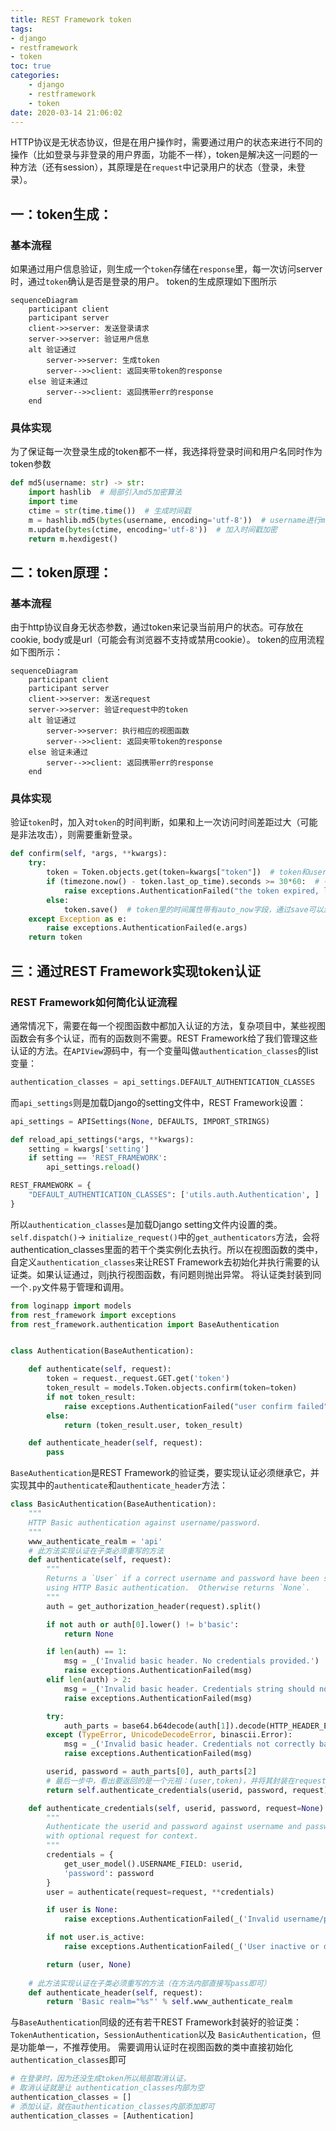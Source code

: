 ```yaml
---
title: REST Framework token
tags: 
- django
- restframework
- token
toc: true
categories:
    - django
    - restframework
    - token
date: 2020-03-14 21:06:02
---
```


HTTP协议是无状态协议，但是在用户操作时，需要通过用户的状态来进行不同的操作（比如登录与非登录的用户界面，功能不一样），token是解决这一问题的一种方法（还有session），其原理是在`request`中记录用户的状态（登录，未登录）。
<!-- more -->
## 一：token生成：
### 基本流程
如果通过用户信息验证，则生成一个`token`存储在`response`里，每一次访问server时，通过`token`确认是否是登录的用户。
token的生成原理如下图所示
```mermaid
sequenceDiagram
    participant client
    participant server
    client->>server: 发送登录请求
    server->>server: 验证用户信息
    alt 验证通过
        server->>server: 生成token
        server-->>client: 返回夹带token的response
    else 验证未通过
        server-->>client: 返回携带err的response
    end
```
### 具体实现
为了保证每一次登录生成的token都不一样，我选择将登录时间和用户名同时作为token参数
```python
def md5(username: str) -> str:
    import hashlib  # 局部引入md5加密算法
    import time
    ctime = str(time.time())  # 生成时间戳
    m = hashlib.md5(bytes(username, encoding='utf-8'))  # username进行md5加密
    m.update(bytes(ctime, encoding='utf-8'))  # 加入时间戳加密
    return m.hexdigest()
```
## 二：token原理：
### 基本流程
由于http协议自身无状态参数，通过token来记录当前用户的状态。可存放在cookie, body或是url（可能会有浏览器不支持或禁用cookie）。
token的应用流程如下图所示：
```mermaid
sequenceDiagram
    participant client
    participant server
    client->>server: 发送request
    server->>server: 验证request中的token
    alt 验证通过
        server->>server: 执行相应的视图函数
        server-->>client: 返回夹带token的response
    else 验证未通过
        server-->>client: 返回携带err的response
    end
```
### 具体实现
验证`token`时，加入对`token`的时间判断，如果和上一次访问时间差距过大（可能是非法攻击），则需要重新登录。
```python
def confirm(self, *args, **kwargs):
    try:
        token = Token.objects.get(token=kwargs["token"])  # token和user是一对一关系，所以用get
        if (timezone.now() - token.last_op_time).seconds >= 30*60:  # 判断距离上一次访问是否超过30分钟
            raise exceptions.AuthenticationFailed("the token expired, login again")
        else:
            token.save()  # token里的时间属性带有auto_now字段，通过save可以激活时间属性自动更新时间
    except Exception as e:
        raise exceptions.AuthenticationFailed(e.args)
    return token
```
## 三：通过REST Framework实现token认证
### REST Framework如何简化认证流程
通常情况下，需要在每一个视图函数中都加入认证的方法，复杂项目中，某些视图函数会有多个认证，而有的函数则不需要。REST Framework给了我们管理这些认证的方法。在`APIView`源码中，有一个变量叫做`authentication_classes`的list变量：
```python APIView部分源码
authentication_classes = api_settings.DEFAULT_AUTHENTICATION_CLASSES
```
而`api_settings`则是加载Django的setting文件中，REST Framework设置：
```python api_settings部分源码
api_settings = APISettings(None, DEFAULTS, IMPORT_STRINGS)

def reload_api_settings(*args, **kwargs):
    setting = kwargs['setting']
    if setting == 'REST_FRAMEWORK':
        api_settings.reload()
```
```python Django settings文件内REST Framework的设置
REST_FRAMEWORK = {
    "DEFAULT_AUTHENTICATION_CLASSES": ['utils.auth.Authentication', ]
}
```
所以`authentication_classes`是加载Django setting文件内设置的类。
`self.dispatch()`-> `initialize_request()`中的`get_authenticators`方法，会将authentication_classes里面的若干个类实例化去执行。所以在视图函数的类中，自定义`authentication_classes`来让REST Framework去初始化并执行需要的认证类。如果认证通过，则j执行视图函数，有问题则抛出异常。
将认证类封装到同一个`.py`文件易于管理和调用。
```python Authentication类的实现
from loginapp import models
from rest_framework import exceptions
from rest_framework.authentication import BaseAuthentication


class Authentication(BaseAuthentication):

    def authenticate(self, request):
        token = request._request.GET.get('token')
        token_result = models.Token.objects.confirm(token=token)
        if not token_result:
            raise exceptions.AuthenticationFailed("user confirm failed")
        else:
            return (token_result.user, token_result)

    def authenticate_header(self, request):
        pass
```
`BaseAuthentication`是REST Framework的验证类，要实现认证必须继承它，并实现其中的`authenticate`和`authenticate_header`方法：
```python BasicAuthentication源码
class BasicAuthentication(BaseAuthentication):
    """
    HTTP Basic authentication against username/password.
    """
    www_authenticate_realm = 'api'
    # 此方法实现认证在子类必须重写的方法
    def authenticate(self, request):
        """
        Returns a `User` if a correct username and password have been supplied
        using HTTP Basic authentication.  Otherwise returns `None`.
        """
        auth = get_authorization_header(request).split()

        if not auth or auth[0].lower() != b'basic':
            return None

        if len(auth) == 1:
            msg = _('Invalid basic header. No credentials provided.')
            raise exceptions.AuthenticationFailed(msg)
        elif len(auth) > 2:
            msg = _('Invalid basic header. Credentials string should not contain spaces.')
            raise exceptions.AuthenticationFailed(msg)

        try:
            auth_parts = base64.b64decode(auth[1]).decode(HTTP_HEADER_ENCODING).partition(':')
        except (TypeError, UnicodeDecodeError, binascii.Error):
            msg = _('Invalid basic header. Credentials not correctly base64 encoded.')
            raise exceptions.AuthenticationFailed(msg)

        userid, password = auth_parts[0], auth_parts[2]
        # 最后一步中，看出要返回的是一个元祖：(user,token)，并将其封装在request中
        return self.authenticate_credentials(userid, password, request)

    def authenticate_credentials(self, userid, password, request=None):
        """
        Authenticate the userid and password against username and password
        with optional request for context.
        """
        credentials = {
            get_user_model().USERNAME_FIELD: userid,
            'password': password
        }
        user = authenticate(request=request, **credentials)

        if user is None:
            raise exceptions.AuthenticationFailed(_('Invalid username/password.'))

        if not user.is_active:
            raise exceptions.AuthenticationFailed(_('User inactive or deleted.'))

        return (user, None)
        
    # 此方法实现认证在子类必须重写的方法（在方法内部直接写pass即可）
    def authenticate_header(self, request):
        return 'Basic realm="%s"' % self.www_authenticate_realm
```
与`BaseAuthentication`同级的还有若干REST Framework封装好的验证类：`TokenAuthentication`，`SessionAuthentication`以及 `BasicAuthentication`，但是功能单一，不推荐使用。
需要调用认证时在视图函数的类中直接初始化`authentication_classes`即可
```python 调用认证
# 在登录时，因为还没生成token所以局部取消认证，
# 取消认证就是让 authentication_classes内部为空
authentication_classes = []
# 添加认证，就在authentication_classes内部添加即可
authentication_classes = [Authentication]
```
